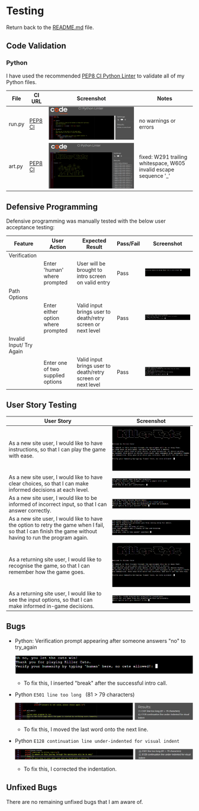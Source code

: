 # Testing

Return back to the [README.md](README.md) file.

## Code Validation

### Python

I have used the recommended [PEP8 CI Python Linter](https://pep8ci.herokuapp.com) to validate all of my Python files.

| File | CI URL | Screenshot | Notes |
| --- | --- | --- | --- |
| run.py | [PEP8 CI](https://pep8ci.herokuapp.com/https://raw.githubusercontent.com/Nic-Wallace/killer-cats/main/run.py) | ![screenshot](documentation/py-validation-run.png) | no warnings or errors |
| art.py | [PEP8 CI](https://pep8ci.herokuapp.com/https://raw.githubusercontent.com/Nic-Wallace/killer-cats/main/art.py) | ![screenshot](documentation/py-validation-art.png) | fixed: W291 trailing whitespace, W605 invalid escape sequence '\_' |

## Defensive Programming

Defensive programming was manually tested with the below user acceptance testing:

| Feature | User Action | Expected Result | Pass/Fail | Screenshot |
| --- | --- | --- | --- | --- |
| Verification | | | | |
| | Enter 'human' where prompted | User will be brought to intro screen on valid entry | Pass | ![screenshot](documentation/feature01.png) |
| Path Options | | | | |
| | Enter either option where prompted | Valid input brings user to death/retry screen or next level | Pass | ![screenshot](documentation/feature03a.png) |
| Invalid Input/ Try Again | | | | |
| | Enter one of two supplied options | Valid input brings user to death/retry screen or next level | Pass | ![screenshot](documentation/feature05.png) |

## User Story Testing

| User Story | Screenshot |
| --- | --- |
| As a new site user, I would like to have instructions, so that I can play the game with ease. | ![screenshot](documentation/feature00.png) |
| As a new site user, I would like to have clear choices, so that I can make informed decisions at each level. | ![screenshot](documentation/feature03a.png) |
| As a new site user, I would like to be informed of incorrect input, so that I can answer correctly. | ![screenshot](documentation/feature04.png) |
| As a new site user, I would like to have the option to retry the game when I fail, so that I can finish the game without having to run the program again. | ![screenshot](documentation/feature05.png) |
| As a returning site user, I would like to recognise the game, so that I can remember how the game goes. | ![screenshot](documentation/feature00.png) |
| As a returning site user, I would like to see the input options, so that I can make informed in-game decisions. | ![screenshot](documentation/feature03b.png) |

## Bugs

- Python: Verification prompt appearing after someone answers "no" to try_again

    ![screenshot](documentation/bug01.png)

    - To fix this, I inserted "break" after the successful intro call.

- Python `E501 line too long ` (81 > 79 characters)

    ![screenshot](documentation/bug02.png)

    - To fix this, I moved the last word onto the next line.

- Python `E128 continuation line under-indented for visual indent`

    ![screenshot](documentation/bug03.png)

    - To fix this, I corrected the indentation.

## Unfixed Bugs

There are no remaining unfixed bugs that I am aware of.